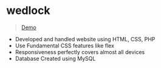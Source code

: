 # wedlock
> [Demo](https://wedlock-website.pages.dev/)

- Developed and handled website using HTML, CSS, PHP
- Use Fundamental CSS features like flex
- Responsiveness perfectly covers almost all devices
- Database Created using MySQL
<br/>


